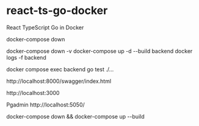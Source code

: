 # react-ts-go-docker
React TypeScript Go in Docker 

docker-compose down


docker-compose down -v
docker-compose up -d --build backend
docker logs -f backend


docker compose exec backend go test ./...

http://localhost:8000/swagger/index.html

http://localhost:3000

Pgadmin
http://localhost:5050/

docker-compose down && docker-compose up --build
